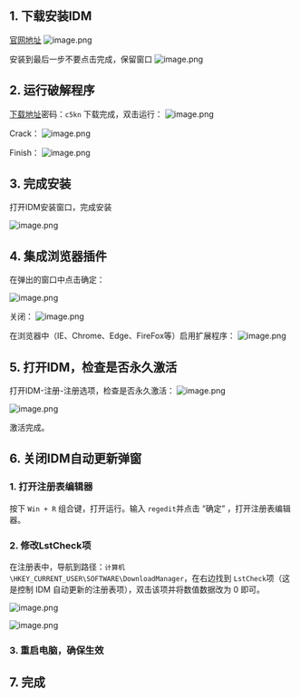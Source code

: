 ## 1. 下载安装IDM

[官网地址](https://www.internetdownloadmanager.com/)
![image.png](http://tuchuang.nicebb.cc/picture20240906134733.png)

安装到最后一步不要点击完成，保留窗口
![image.png](http://tuchuang.nicebb.cc/picture20240906134936.png)

## 2. 运行破解程序
[下载地址](https://wwpm.lanzoub.com/ihxez29c531i)密码：`c5kn`
下载完成，双击运行：
![image.png](http://tuchuang.nicebb.cc/picture20240906135055.png)

Crack：
![image.png](http://tuchuang.nicebb.cc/picture20240906135156.png)

Finish：
![image.png](http://tuchuang.nicebb.cc/picture20240906135233.png)

## 3. 完成安装
打开IDM安装窗口，完成安装

![image.png](http://tuchuang.nicebb.cc/picture20240906135340.png)
## 4. 集成浏览器插件
在弹出的窗口中点击确定：

![image.png](http://tuchuang.nicebb.cc/picture20240906135420.png)

关闭：
![image.png](http://tuchuang.nicebb.cc/picture20240906135501.png)

在浏览器中（IE、Chrome、Edge、FireFox等）启用扩展程序：
![image.png](http://tuchuang.nicebb.cc/picture20240906135534.png)

## 5. 打开IDM，检查是否永久激活
打开IDM-注册-注册选项，检查是否永久激活：
![image.png](http://tuchuang.nicebb.cc/picture20240906135819.png)

![image.png](http://tuchuang.nicebb.cc/picture20240906135842.png)

激活完成。
## 6. 关闭IDM自动更新弹窗
### 1. 打开注册表编辑器

按下 `Win + R` 组合键，打开运行。输入 `regedit`并点击 “确定” ，打开注册表编辑器。
### 2. 修改LstCheck项
在注册表中，导航到路径：`计算机\HKEY_CURRENT_USER\SOFTWARE\DownloadManager`，在右边找到 `LstCheck`项（这是控制 IDM 自动更新的注册表项），双击该项并将数值数据改为 0 即可。

  
![image.png](http://tuchuang.nicebb.cc/picture20240906132614.png)

![image.png](http://tuchuang.nicebb.cc/picture20240906132626.png)

### 3. 重启电脑，确保生效

## 7. 完成

